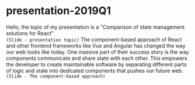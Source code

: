 # presentation-2019Q1
Hello, the topic of my presentation is a "Comparison of state management solutions for React"     
`(Slide - presentation topic)`
The component-based approach of React and other frontend frameworks like Vue and Angular has changed the way our web looks like today. One massive part of their success story is the way components communicate and share state with each other. This empowers the developer to create maintainable software by separating different parts of logic and state into dedicated components that pushes our future web.
`(Slide - The component-based approach)`

